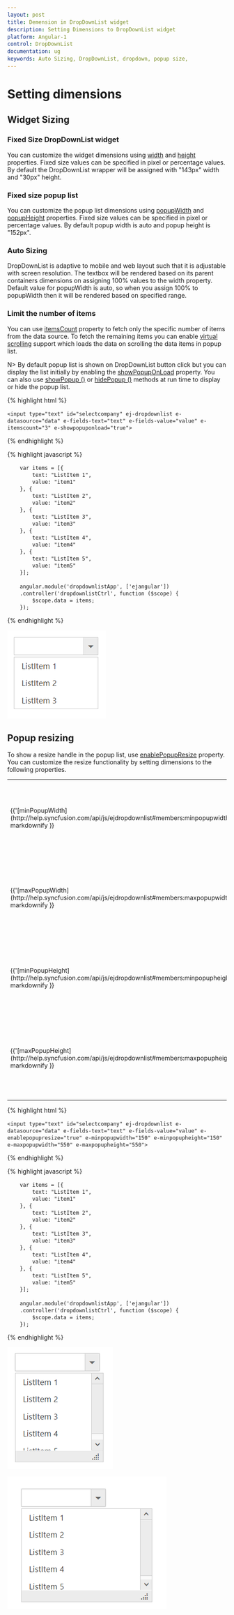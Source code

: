 ```yaml
---
layout: post
title: Demension in DropDownList widget
description: Setting Dimensions to DropDownList widget
platform: Angular-1
control: DropDownList
documentation: ug
keywords: Auto Sizing, DropDownList, dropdown, popup size, 
---
```


# Setting dimensions 

## Widget Sizing

### Fixed Size DropDownList widget

You can customize the widget dimensions using [width](http://help.syncfusion.com/api/js/ejdropdownlist#members:width) and [height](http://help.syncfusion.com/api/js/ejdropdownlist#members:height) properties. Fixed size values can be specified in pixel or percentage values. By default the DropDownList wrapper will be assigned with "143px" width and "30px" height.

### Fixed size popup list

You can customize the popup list dimensions using [popupWidth](http://help.syncfusion.com/api/js/ejdropdownlist#members:popupwidth) and [popupHeight](http://help.syncfusion.com/api/js/ejdropdownlist#members:popupheight) properties. Fixed size values can be specified in pixel or percentage values. By default popup width is auto and popup height is "152px". 

### Auto Sizing

DropDownList is adaptive to mobile and web layout such that it is adjustable with screen resolution. The textbox will be rendered based on its parent containers dimensions on assigning 100% values to the width property. Default value for popupWidth is auto, so when you assign 100% to popupWidth then it will be rendered based on specified range.

### Limit the number of items

You can use [itemsCount](http://help.syncfusion.com/api/js/ejdropdownlist#members:itemscount) property to fetch only the specific number of items from the data source. To fetch the remaining items you can enable [virtual scrolling](databinding#virtual-scrolling) support which loads the data on scrolling the data items in popup list. 

N> By default popup list is shown on DropDownList button click but you can display the list initially by enabling the [showPopupOnLoad](http://help.syncfusion.com/api/js/ejdropdownlist#members:showpopuponload) property. You can also use [showPopup ()](http://help.syncfusion.com/api/js/ejdropdownlist#methods:showpopup) or [hidePopup ()](http://help.syncfusion.com/api/js/ejdropdownlist#methods:hidepopup) methods at run time to display or hide the popup list.

{% highlight html %}

    <input type="text" id="selectcompany" ej-dropdownlist e-datasource="data" e-fields-text="text" e-fields-value="value" e-itemscount="3" e-showpopuponload="true">
     
{% endhighlight %}

{% highlight javascript %}

        var items = [{
            text: "ListItem 1",
            value: "item1"
        }, {
            text: "ListItem 2",
            value: "item2"
        }, {
            text: "ListItem 3",
            value: "item3"
        }, {
            text: "ListItem 4",
            value: "item4"
        }, {
            text: "ListItem 5",
            value: "item5"
        }];

        angular.module('dropdownlistApp', ['ejangular'])
        .controller('dropdownlistCtrl', function ($scope) {
            $scope.data = items;
        });

{% endhighlight %}

![](SettingDimension_images/SettingDimension_img1.png)

## Popup resizing 

To show a resize handle in the popup list, use [enablePopupResize](http://help.syncfusion.com/api/js/ejdropdownlist#members:enablepopupresize) property. You can customize the resize functionality by setting dimensions to the following properties.

<table>
    <tr>
        <td>
            {{'[minPopupWidth](http://help.syncfusion.com/api/js/ejdropdownlist#members:minpopupwidth)'| markdownify }}
            <br/>
        </td>
        <td>
            Default value is 0, once set you cannot resize below to the specified width
            <br/>
        </td>
    </tr>
    <tr>
        <td>
            {{'[maxPopupWidth](http://help.syncfusion.com/api/js/ejdropdownlist#members:maxpopupwidth)'| markdownify }}
            <br/>
        </td>
        <td>
            Default value is null, once set you cannot extend beyond to the specified width
            <br/>
        </td>
    </tr>
    <tr>
        <td>
            {{'[minPopupHeight](http://help.syncfusion.com/api/js/ejdropdownlist#members:minpopupheight)'| markdownify }}
            <br/>
        </td>
        <td>
            Default value is 0, once set you cannot resize below to the specified height
            <br/>
        </td>
    </tr>
    <tr>
        <td>
            {{'[maxPopupHeight](http://help.syncfusion.com/api/js/ejdropdownlist#members:maxpopupheight)'| markdownify }}
            <br/>
        </td>
        <td>
            Default value is null, once set you cannot extend beyond to the specified height
            <br/>
        </td>
    </tr>
</table>

{% highlight html %}

    <input type="text" id="selectcompany" ej-dropdownlist e-datasource="data" e-fields-text="text" e-fields-value="value" e-enablepopupresize="true" e-minpopupwidth="150" e-minpopupheight="150" e-maxpopupwidth="550" e-maxpopupheight="550">
    
{% endhighlight %}

{% highlight javascript %}
	
        var items = [{
            text: "ListItem 1",
            value: "item1"
        }, {
            text: "ListItem 2",
            value: "item2"
        }, {
            text: "ListItem 3",
            value: "item3"
        }, {
            text: "ListItem 4",
            value: "item4"
        }, {
            text: "ListItem 5",
            value: "item5"
        }];

        angular.module('dropdownlistApp', ['ejangular'])
        .controller('dropdownlistCtrl', function ($scope) {
            $scope.data = items;
        });

{% endhighlight %}

![](SettingDimension_images/SettingDimension_img2.png)

![](SettingDimension_images/SettingDimension_img3.png)